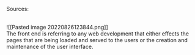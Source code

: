 Sources:

\
![[Pasted image 20220826123844.png]]
\
The front end is referring to any web development that either effects the pages that are being loaded and served to the users or the creation and maintenance of the user interface.

